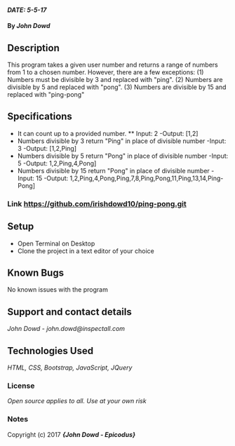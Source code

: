 #### _DATE: 5-5-17_

#### By _**John Dowd**_

## Description

This program takes a given user number and returns a range of numbers from 1 to a chosen number.  However, there are a few exceptions: (1) Numbers must be divisible by 3 and replaced with "ping". (2) Numbers are divisible by 5 and replaced with "pong". (3) Numbers are divisible by 15 and replaced with "ping-pong"


## Specifications

* It can count up to a provided number.
  **  Input: 2
  -Output: [1,2]
* Numbers divisible by 3 return "Ping" in place of divisible number
  -Input: 3
  -Output: [1,2,Ping]
* Numbers divisible by 5 return "Pong" in place of divisible number
  -Input: 5
  -Output: 1,2,Ping,4,Pong]
* Numbers divisible by 15 return "Pong" in place of divisible number
  -Input: 15
  -Output: 1,2,Ping,4,Pong,Ping,7,8,Ping,Pong,11,Ping,13,14,Ping-Pong]    

### Link https://github.com/irishdowd10/ping-pong.git


## Setup

* Open Terminal on Desktop
* Clone the project in a text editor of your choice

## Known Bugs
No known issues with the program

## Support and contact details

_John Dowd - john.dowd@inspectall.com_

## Technologies Used

_HTML, CSS, Bootstrap, JavaScript, JQuery_

### License

*Open source applies to all. Use at your own risk*

### Notes

Copyright (c) 2017 **_{John Dowd - Epicodus}_**
